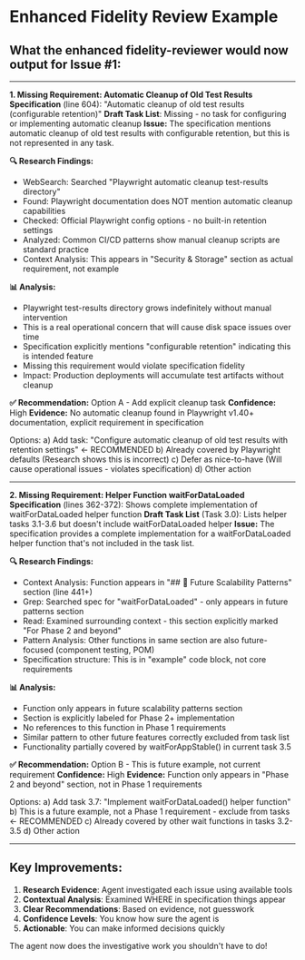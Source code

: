 # Enhanced Fidelity Review Example

## What the enhanced fidelity-reviewer would now output for Issue #1:

---

**1. Missing Requirement: Automatic Cleanup of Old Test Results**
**Specification** (line 604): "Automatic cleanup of old test results (configurable retention)"
**Draft Task List**: Missing - no task for configuring or implementing automatic cleanup
**Issue:** The specification mentions automatic cleanup of old test results with configurable retention, but this is not represented in any task.

**🔍 Research Findings:**
- WebSearch: Searched "Playwright automatic cleanup test-results directory"
- Found: Playwright documentation does NOT mention automatic cleanup capabilities
- Checked: Official Playwright config options - no built-in retention settings
- Analyzed: Common CI/CD patterns show manual cleanup scripts are standard practice
- Context Analysis: This appears in "Security & Storage" section as actual requirement, not example

**📊 Analysis:**
- Playwright test-results directory grows indefinitely without manual intervention
- This is a real operational concern that will cause disk space issues over time
- Specification explicitly mentions "configurable retention" indicating this is intended feature
- Missing this requirement would violate specification fidelity
- Impact: Production deployments will accumulate test artifacts without cleanup

**✅ Recommendation:** Option A - Add explicit cleanup task
**Confidence:** High
**Evidence:** No automatic cleanup found in Playwright v1.40+ documentation, explicit requirement in specification

Options:
a) Add task: "Configure automatic cleanup of old test results with retention settings" ← RECOMMENDED
b) Already covered by Playwright defaults (Research shows this is incorrect)
c) Defer as nice-to-have (Will cause operational issues - violates specification)
d) Other action

---

**2. Missing Requirement: Helper Function waitForDataLoaded**
**Specification** (lines 362-372): Shows complete implementation of waitForDataLoaded helper function
**Draft Task List** (Task 3.0): Lists helper tasks 3.1-3.6 but doesn't include waitForDataLoaded helper
**Issue:** The specification provides a complete implementation for a waitForDataLoaded helper function that's not included in the task list.

**🔍 Research Findings:**
- Context Analysis: Function appears in "## 🔮 Future Scalability Patterns" section (line 441+)
- Grep: Searched spec for "waitForDataLoaded" - only appears in future patterns section
- Read: Examined surrounding context - this section explicitly marked "For Phase 2 and beyond"
- Pattern Analysis: Other functions in same section are also future-focused (component testing, POM)
- Specification structure: This is in "example" code block, not core requirements

**📊 Analysis:**
- Function only appears in future scalability patterns section
- Section is explicitly labeled for Phase 2+ implementation
- No references to this function in Phase 1 requirements
- Similar pattern to other future features correctly excluded from task list
- Functionality partially covered by waitForAppStable() in current task 3.5

**✅ Recommendation:** Option B - This is future example, not current requirement
**Confidence:** High
**Evidence:** Function only appears in "Phase 2 and beyond" section, not in Phase 1 requirements

Options:
a) Add task 3.7: "Implement waitForDataLoaded() helper function"
b) This is a future example, not a Phase 1 requirement - exclude from tasks ← RECOMMENDED
c) Already covered by other wait functions in tasks 3.2-3.5
d) Other action

---

## Key Improvements:

1. **Research Evidence**: Agent investigated each issue using available tools
2. **Contextual Analysis**: Examined WHERE in specification things appear
3. **Clear Recommendations**: Based on evidence, not guesswork
4. **Confidence Levels**: You know how sure the agent is
5. **Actionable**: You can make informed decisions quickly

The agent now does the investigative work you shouldn't have to do!